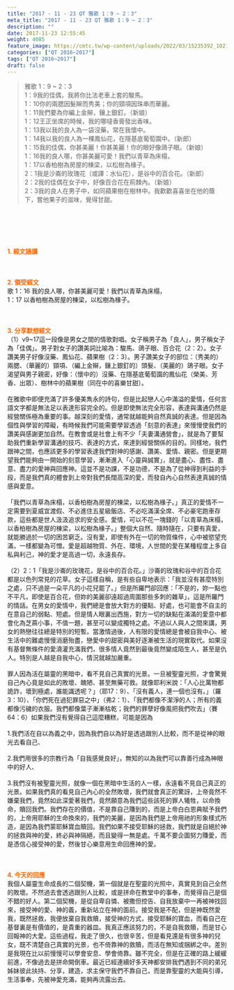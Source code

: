 ```yaml
---
title: "2017 - 11 - 23 QT 雅歌 1：9 ~ 2：3"
meta_title: "2017 - 11 - 23 QT 雅歌 1：9 ~ 2：3"
description: ""
date: 2017-11-23 12:55:45
weight: 4085
feature_image: https://cmtc.tw/wp-content/uploads/2022/03/15235392_10211799862337740_180693556567566654_o-1.webp
categories: ["QT 2016~2017"]
tags: ["QT 2016~2017"]
draft: false
---
```


<blockquote>雅歌 1：9 ~ 2：3<br />
1：9我的佳偶，我將你比法老車上套的駿馬。<br />
1：10你的兩腮因髮辮而秀美；你的頸項因珠串而華麗。<br />
1：11我們要為你編上金辮，鑲上銀釘。（新娘）<br />
1：12王正坐席的時候，我的哪噠香膏發出香味。<br />
1：13我以我的良人為一袋沒藥，常在我懷中。<br />
1：14我以我的良人為一棵鳳仙花，在隱基底葡萄園中。（新郎）<br />
1：15我的佳偶，你甚美麗！你甚美麗！你的眼好像鴿子眼。（新娘）<br />
1：16我的良人哪，你甚美麗可愛！我們以青草為床榻，<br />
1：17以香柏樹為房屋的棟梁，以松樹為椽子。<br />
2：1我是沙崙的玫瑰花（或譯：水仙花），是谷中的百合花。（新郎）<br />
2：2我的佳偶在女子中，好像百合花在荊棘內。（新娘）<br />
2：3我的良人在男子中，如同蘋果樹在樹林中。我歡歡喜喜坐在他的蔭下，嘗他果子的滋味，覺得甘甜。</blockquote><br />
&nbsp;<br />
<br />
&nbsp;<br />
<br />
<span style="color: #ff6600;"><strong>1. </strong><strong>經文誦讀</strong></span><br />
<br />
<span style="color: #ff6600;"><strong> </strong></span><br />
<br />
<span style="color: #ff6600;"><strong>2. </strong><strong>領受經文<br />
</strong></span>歌 1：16 我的良人哪，你甚美麗可愛！我們以青草為床榻，<br />
1：17 以香柏樹為房屋的棟梁，以松樹為椽子。<br />
<br />
&nbsp;<br />
<br />
<span style="color: #ff6600;"><strong>3. 分享默想經文<br />
</strong></span>（1）v9~17這一段像是男女之間的情歌對唱。女子稱男子為「良人」，男子稱女子為「佳偶」。男子對女子的讚美詞比喻為：駿馬、鴿子眼、百合花（2：2）。女子讚美男子好像沒藥、鳳仙花、蘋果樹（2：3）。男子讚美女子的部位：（秀美的）兩腮、（華麗的）頸項、（編上金辮，鑲上銀釘的）頭髮、（美麗的）鴿子眼。女子渴望與男子親密，好像：（懷中的）沒藥、在隱基底葡萄園的鳳仙花（榮美、芳香、出眾）、樹林中的蘋果樹（同在中的喜樂甘甜）。<br />
<br />
在雅歌中即便充滿了許多優美雋永的詩句，但是比起戀人心中滿溢的愛情，任何言語文字都是無法足以表達形容完全的。但是即使無法完全形容，表達與溝通仍然是經營關係極為重要的事。越深刻的愛情，通常就越能夠自然真誠的表達。但是因為個性與學習的障礙，有時候我們可能需要學習透過「刻意的表達」來慢慢使我們的讚美與感謝更加自然。在教會或是社會上有不少「夫妻溝通營會」，就是為了要幫助我們重新學習溝通的技巧、表達的方式，來達到經營關係的目的。同樣地，我們跟神之間，也應該更多的學習表達我們對神的感謝、讚美、愛情、親密。但是更期望我們能夠由一開始的刻意學習，漸漸進入「心靈與誠實」，就是盡心、盡性、盡意、盡力的愛神與回應神。這並不是功課，不是功德，不是為了從神得到利益的手段，而是我們真的體會到上帝對我們長闊高深的愛，而發自內心自然表達真誠的情感與愛意。<br />
<br />
「我們以青草為床榻，以香柏樹為房屋的棟梁，以松樹為椽子。」真正的愛情不一定需要到夏威宜渡假、不必進住五星級飯店、不必吃滿漢全席、不必豪宅跑車存款，這些都是世人汲汲追求的安全感。愛情，可以不花一塊錢的「以青草為床榻，以香柏樹為房屋的棟梁，以松樹為椽子。」整個大自然、隨時隨在，只要有真愛，就能勝過於一切的困苦窮乏。沒有愛，即使有外在一切的物質條件，心中被慾望充滿，一樣都變為可憎。愛是超越物質、外在、環境，人世間的愛在某種程度上多自私與利己，神的愛才是高過一切，永遠長存。<br />
<br />
（2）2：1「我是沙崙的玫瑰花，是谷中的百合花。」沙崙的玫瑰和谷中的百合花都是以色列常見的花草。女子這樣自稱，是有些自卑地表示：「我並沒有甚麼特別之處，只不過是一朵平凡的小花兒罷了。」但是所羅門卻回應：「不是的，妳一點也不平凡，即使是百合花，但妳的美麗卻遠超過周圍那些多刺的雜草」，這是所羅門的情話。在男女的愛情中，我們總是會放大對方的優點、好處，也可能會不自主的在意自己的弱點、短處。但是情人眼裏出西施，對方一切的缺點在滿滿的愛意中都會化為芝蔴小事，不值一題，甚至可以變成獨特之處。不過以人與人之間來講，男女的熱戀往往總是特別的短暫。當激情過後，人有限的愛情總是會被自我中心、被生活中的難處慢慢消磨殆盡，戀愛中的甜密與美好逐漸被生活的現實取代。如果沒有基督無條件的愛澆灌充滿我們，很多情人竟然到最後竟然變成陌生人，甚至是仇人。特別是人越是自我中心，情況就越加嚴重。<br />
<br />
罪人因為活在屬靈的黑暗中，看不見自己真實的光景。一旦被聖靈光照，才會驚覺自己內心竟是如此的敗壞、醜陋、甚至無藥可救。就像耶利米說：「人心比萬物都詭詐，壞到極處，誰能識透呢？」（耶17：9）、「沒有義人，連一個也沒有。」（羅3：10）、「你們死在過犯罪惡之中」（弗2：1）、「我們都像不潔淨的人；所有的義都像污穢的衣服。我們都像葉子漸漸枯乾；我們的罪孽好像風把我們吹去」（賽64：6）如果我們沒有覺得自己這麼糟糕，可能是因為<br />
<br />
1.我們活在自以為義之中，因為我們自以為好是透過跟別人比較，而不是從神的眼光去看自己、<br />
<br />
2.我們用很多的宗教行為「自我感覺良好」，無知的以為我們可以靠善行成為神眼中的好人、<br />
<br />
3.我們沒有被聖靈光照，就像一個在黑暗中生活的人一樣，永遠看不見自己真正的光景。如果我們真的看見自己內心的全然敗壞，我們就會真正的驚訝，上帝竟然不嫌棄我們，竟然如此深愛著我們，竟然願意為我們這些該死的罪人犧牲，以命換命，贖回我們。我們存在的價值，不是靠自己賺到的，而是上帝白白恩典賦予我們的，上帝用耶穌的生命換來的，我們的美麗，是因為我們是上帝用祂的形象樣式所造，是因為我們蒙耶穌寶血贖回。我們如果不接受耶穌的拯救，我們就是自絕於神的拯救與神的愛，終必與神隔絕，而且變得一無是處。千萬不要企圖努力賺愛，而是憑信心接受神的愛，然後甘心樂意用生命回應神的愛。<br />
<br />
&nbsp;<br />
<br />
<span style="color: #ff6600;"><strong>4. 今天的回應<br />
</strong></span>我個人屬靈生命成長的二個契機，第一個就是在聖靈的光照中，真實見到自己全然的敗壞。不然過去會透過跟別人比較，或是拼命在教堂中的事奉，而覺得自己是個不錯的好人。第二個契機，是從自卑自憐、被撒但控告、自我放棄中一再被神找回來，接受神的愛、神的義，重新站立在神的面前。接受我是不配，但是神既然愛我，既然拯救，我便放棄自我救贖，接受神的方式，接受耶穌的寶血，而看自己在基督裏是有價值的，是貴重的器皿。我真正應該努力的，不是自我救贖，而是甘心回報神的大愛。這些過程，我走了很久，也很辛苦，但是看見還是有很多神的兒女，既不清楚自己真實的光景，也不倚靠神的救贖，而活在無知或捆綁之中。差別是我現在比以前慢慢可以學會安息、學會倚靠。雖不完全，但是在正確的路上緩緩前進，不像過去是拼命開倒車。最近已經連續好多天神都安排我們遇到不同的弟兄姊妹彼此扶持、分享，建造，求主保守我們不靠自己，而是靠聖靈的大能與引導，生活事奉，先被神愛充滿，能夠再流露出去。
        